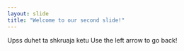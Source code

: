 ```yaml
---
layout: slide
title: "Welcome to our second slide!"
---
```

Upss duhet ta shkruaja ketu
Use the left arrow to go back!
